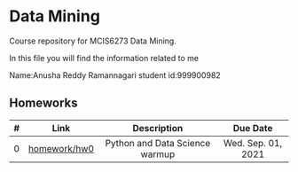 # Data Mining
Course repository for MCIS6273 Data Mining.

In this file you will find the information related to me

Name:Anusha Reddy Ramannagari
student id:999900982


## Homeworks

| # | Link | Description | Due Date |
|:-:|:----:|:-----------:|:--------:|
| 0 | [homework/hw0](./homework/hw0/hw0.ipynb) | Python and Data Science warmup | Wed. Sep. 01, 2021 |
